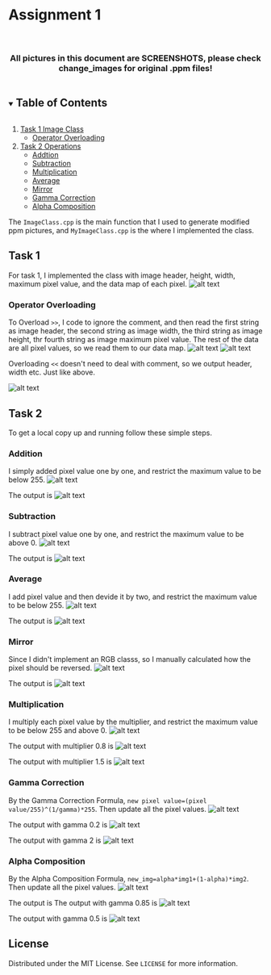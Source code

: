 # Assignment 1
<!-- PROJECT LOGO -->
<br />
<p align="center">
  
  </a>

  <h3 align="center">  <h3 align="center">All pictures in this document are SCREENSHOTS, please check change_images for original .ppm files!</h3></h3>


<!-- TABLE OF CONTENTS -->
<details open="open">
  <summary><h2 style="display: inline-block">Table of Contents</h2></summary>
  <ol>
    <li>
      <a href="#task-1">Task 1 Image Class</a>
      <ul>
        <li><a href="operator-overloading">Operator Overloading</a></li>
      </ul>
    </li>
    <li>
      <a href="#task-2">Task 2 Operations</a>
      <ul>
        <li><a href="#addition">Addtion</a></li>
        <li><a href="#subtraction">Subtraction</a></li>
        <li><a href="#multiplication">Multiplication</a></li>
        <li><a href="#average">Average</a></li>
        <li><a href="#mirror">Mirror</a></li>
        <li><a href="#gamma-correction">Gamma Correction</a></li>
        <li><a href="#alpha-composition">Alpha Composition</a></li>
      </ul>
    </li>
  </ol>
</details>

The `ImageClass.cpp` is the main function that I used to generate modified ppm pictures, and `MyImageClass.cpp` is the where I implemented the class.

<!-- Task 1 -->
## Task 1
For task 1, I implemented the class with image header, height, width, maximum pixel value, and the data map of each pixel.
![alt text](/blob/class.jpg?raw=true)

### Operator Overloading
To Overload `>>`, I code to ignore the comment, and then read the first string as image header, the second string as image width, the third string as image height, thr fourth string as image maximum pixel value. The rest of the data are all pixel values, so we read them to our data map.
![alt text](/blob/overload_1.jpg?raw=true)
![alt text](/blob/overload_2.jpg?raw=true)


Overloading `<<` doesn't need to deal with comment, so we output header, width etc. Just like above.


![alt text](/blob/overload_3.jpg?raw=true)

<!-- Task 2 -->
## Task 2

To get a local copy up and running follow these simple steps.

### Addition
I simply added pixel value one by one, and restrict the maximum value to be below 255.
![alt text](/blob/add_1.jpg?raw=true)

The output is
![alt text](/blob/add_pic.jpg?raw=true)
### Subtraction
I subtract pixel value one by one, and restrict the maximum value to be above 0.
![alt text](/blob/sub_1.jpg?raw=true)

The output is
![alt text](/blob/sub_pic.jpg?raw=true)
### Average
I add pixel value and then devide it by two, and restrict the maximum value to be below 255.
![alt text](/blob/avg_1.jpg?raw=true)

The output is
![alt text](/blob/avg_pic.jpg?raw=true)
### Mirror
Since I didn't implement an RGB classs, so I manually calculated how the pixel should be reversed.
![alt text](/blob/mirror_1.jpg?raw=true)

The output is
![alt text](/blob/mirror_pic.jpg?raw=true)
### Multiplication
I multiply each pixel value by the multiplier, and restrict the maximum value to be below 255 and above 0.
![alt text](/blob/multi_1.jpg?raw=true)

The output with multiplier 0.8 is
![alt text](/blob/multi_0.8.jpg?raw=true "Multiplier=0.8" )

The output with multiplier 1.5 is
![alt text](/blob/multi_1.5.jpg?raw=true "Multiplier=1.5")
### Gamma Correction
By the Gamma Correction Formula, `new pixel value=(pixel value/255)^(1/gamma)*255`. Then update all the pixel values.
![alt text](/blob/gamma_1.jpg?raw=true)

The output with gamma 0.2 is
![alt text](/blob/gamma_0.2.jpg?raw=true "Gamma=0.2" )

The output with gamma 2 is
![alt text](/blob/gamma_2.jpg?raw=true "Gamma=2" )
### Alpha Composition
By the Alpha Composition Formula, `new_img=alpha*img1+(1-alpha)*img2`. Then update all the pixel values.
![alt text](/blob/alpha_1.jpg?raw=true)


The output is
The output with gamma 0.85 is
![alt text](/blob/alpha_0.85.jpg?raw=true "Aplha=0.85")


The output with gamma 0.5 is
![alt text](/blob/alpha_0.5.jpg?raw=true "Aplha=0.5")

<!-- LICENSE -->
## License

Distributed under the MIT License. See `LICENSE` for more information.

